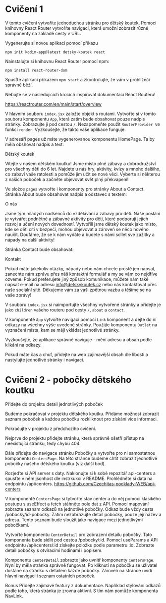 # Cvičení 1

V tomto cvičení vytvoříte jednoduchou stránku pro dětský koutek. Pomocí knihovny React Router vytvoříte navigaci, která umožní zobrazit různé komponenty na základě cesty v URL.

Vygenerujte si novou aplikaci pomocí příkazu

`npm init kodim-app@latest detsky-koutek react`

Nainstalujte si knihovnu React Router pomocí npm:

`npm install react-router-dom`

Spusťte aplikaci příkazem `npm start` a zkontrolujte, že vám v prohlížeči správně běží.

Nebojte se v následujících krocích inspirovat dokumentací React Routeru!

https://reactrouter.com/en/main/start/overview

V hlavním souboru `index.jsx` založte objekt s routami. Vytvořte si v tomto souboru komponentu `App`, která zatím bude obsahovat pouze nadpis stránky. Zobrazujte ji pod cestou `/`. Nezapomeňte použít `RouterProvider `ve funkci `render`. Vyzkoušejte, že takto vaše aplikace funguje.

V adresáři pages už máte vygenerovanou komponentu HomePage. Ta by měla obshovat nadpis a text:

Dětský koutek

Vítejte v našem dětském koutku! Jsme místo plné zábavy a dobrodružství pro všechny děti do 6 let. Najdete u nás hry, aktivity, kvízy a mnoho dalšího, co zabaví vaše ratolesti a pomůže jim učit se nové věci. Vyberte si některou z našich poboček a začněte objevovat svět plný překvapení!

Ve složce `pages` vytvořte i komponenty pro stránky About a Contact. Stránka About bude obsahovat nadpis a odstavec s textem:

O nás

Jsme tým mladých nadšenců do vzdělávání a zábavy pro děti. Naše poslání je vytvářet podnětné a zábavné aktivity pro děti, které podporují jejich rozvoj a učení nových dovedností. Vytvořili jsme dětský koutek jako místo, kde se děti cítí v bezpečí, mohou objevovat a zároveň se něco nového naučit. Doufáme, že se k nám vydáte a budete s námi sdílet své zážitky a nápady na další aktivity!

Stránka Contact bude obsahovat:

Kontakt 

Pokud máte jakékoliv otázky, nápady nebo nám chcete prostě jen napsat, zanechte nám zprávu přes náš kontaktní formulář a my se vám co nejdříve ozveme. Pokud preferujete jiný způsob komunikace, můžete nám také napsat e-mail na adresu info@detskykoutek.cz nebo nás kontaktovat přes naše sociální sítě. Děkujeme vám za vaši zpětnou vazbu a těšíme se na vaše zprávy!

V souboru `index.jsx` si naimportujte všechny vytvořené stránky a přidejte je jako `children` vašeho routeru pod cesty `/`, `about` a `contact`.

V komponentě `App` vytvořte navigaci pomocí `Link` komponent a dejte do ní odkazy na všechny výše uvedené stránky. Použijte komponentu `Outlet` na vyznačení místa, kam se máji vkládat jednotlivé stránky.

Vyzkoušejte, že aplikace správně naviguje - mění adresu a obsah podle klikání na odkazy.

Pokud máte čas a chuť, přidejte na web zajímavější obsah dle libosti a nastylujte jednotlivé stránky i navigaci.


# Cvičení 2 - pobočky dětského koutku
Přidejte do projektu detail jednotlivých poboček

Budeme pokračovat v projektu dětského koutku. Přidáme možnost zobrazit seznam poboček a každou pobočku rozkliknout pro získání více informaci.

Pokračujte v projektu z předchozího cvičení.

Nejprve do projektu přidejte stránku, která správně ošetří přístup na neexistující stránku, tedy chybu 404.

Dále přidejte do navigace stránku Pobočky a vytvořte pro ni samostatnou komponentu `CentersPage`. Na této stránce budeme chtít zobrazit jednotlivé pobočky našeho dětského koutku (viz další bod).

Rozjeďte si API server s daty. Naklonujte si k sobě repozitář api-centers a spusťte v něm jsonhost dle instrkukcí v README. Prohlédněte si data na endpointu /api/centers.
https://github.com/Czechitas-podklady-WEB/api-centers

V komponentě `CentersPage` si tytvořte stav center a do něj pomocí klasikého postupu s useEffect a fetch stáhněte pole dat z API. Pomocí mapování zobrazte seznam odkazů na jednotlivé pobočky. Odkaz bude vždy cesta /pobocky/id-pobocky. Zatím nezobrazujte detail pobočky, pouze její název a adresu. Tento seznam bude sloužit jako navigace mezi jednotlivými pobočkami.

Vytvořte komponentu `CenterDetail` pro zobrazení detailu pobočky. Tato komponenta bude sídlit pod cestou /pobocky/:id. Pomocí useParams a API endpointu /api/centers/:id získejte položku podle parametru :id. Zobrazte detail pobočky s otvíracími hodinami i popisem.

Komponentu `CenterDetail` zobrazte jako <Outlet /> uvnitř komponenty `CentersPage`.
Nyní by měla stránka správně fungovat. Po kliknutí na pobočku se uživatel dostane na stránku s detailem každé pobočky. Zároveň na stránce uvidí hlavní navigaci i seznam ostatních poboček.

Bonus
Přidejte zajímavé featury z dokumentace. Například stylování odkazů podle toho, která stránka je zrovna aktivní. S tím nám pomůže komponenta NavLink.
